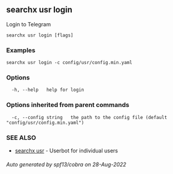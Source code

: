 ## searchx usr login

Login to Telegram

```
searchx usr login [flags]
```

### Examples

```
searchx usr login -c config/usr/config.min.yaml
```

### Options

```
  -h, --help   help for login
```

### Options inherited from parent commands

```
  -c, --config string   the path to the config file (default "config/usr/config.min.yaml")
```

### SEE ALSO

* [searchx usr](searchx_usr.md)	 - Userbot for individual users

###### Auto generated by spf13/cobra on 28-Aug-2022
